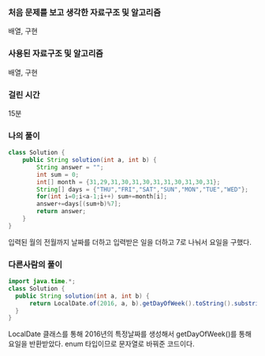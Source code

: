 ### 처음 문제를 보고 생각한 자료구조 및 알고리즘

배열, 구현

### 사용된 자료구조 및 알고리즘

배열, 구현

### 걸린 시간

15분

### 나의 풀이

```java
class Solution {
    public String solution(int a, int b) {
        String answer = "";
        int sum = 0;
        int[] month = {31,29,31,30,31,30,31,31,30,31,30,31};
        String[] days = {"THU","FRI","SAT","SUN","MON","TUE","WED"};
        for(int i=0;i<a-1;i++) sum+=month[i];
        answer+=days[(sum+b)%7];
        return answer;
    }
}
```

입력된 월의 전월까지 날짜를 더하고 입력받은 일을 더하고 7로 나눠서 요일을 구했다.

### 다른사람의 풀이

```java
import java.time.*;
class Solution {
  public String solution(int a, int b) {
      return LocalDate.of(2016, a, b).getDayOfWeek().toString().substring(0,3);
  }
}
```

LocalDate 클래스를 통해 2016년의 특정날짜를 생성해서 getDayOfWeek()를 통해 요일을 반환받았다. enum 타입이므로 문자열로 바꿔준 코드이다.

